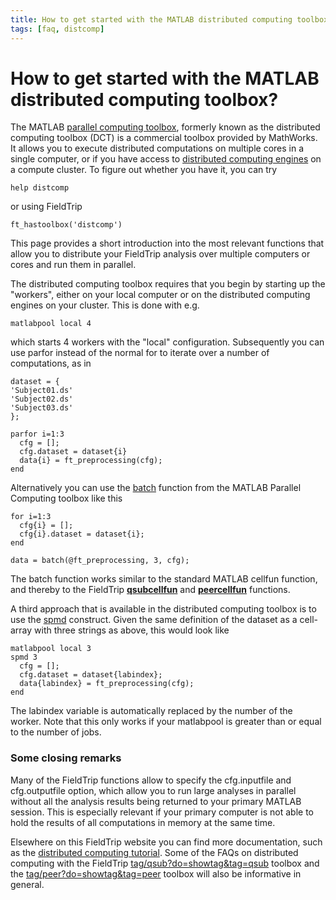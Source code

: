 ```yaml
---
title: How to get started with the MATLAB distributed computing toolbox?
tags: [faq, distcomp]
---
```


# How to get started with the MATLAB distributed computing toolbox?

The MATLAB [parallel computing toolbox](http://www.mathworks.com/products/index.html), formerly known as the distributed computing toolbox (DCT) is a commercial toolbox provided by MathWorks. It allows you to execute distributed computations on multiple cores in a single computer, or if you have access to [distributed computing engines](http://www.mathworks.com/products/distriben/index.html) on a compute cluster. To figure out whether you have it, you can try

    help distcomp

or using FieldTrip

    ft_hastoolbox('distcomp')

This page provides a short introduction into the most relevant functions that allow you to distribute your FieldTrip analysis over multiple computers or cores and run them in parallel.

The distributed computing toolbox requires that you begin by starting up the "workers", either on your local computer or on the distributed computing engines on your cluster. This is done with e.g.

    matlabpool local 4

which starts 4 workers with the "local" configuration. Subsequently you can use parfor instead of the normal for to iterate over a number of computations, as in

    dataset = {
    'Subject01.ds'
    'Subject02.ds'
    'Subject03.ds'
    };

    parfor i=1:3
      cfg = [];
      cfg.dataset = dataset{i}
      data{i} = ft_preprocessing(cfg);
    end

Alternatively you can use the [batch](https://www.mathworks.com/help/distcomp/batch.html) function from the MATLAB Parallel Computing toolbox like this

    for i=1:3
      cfg{i} = [];
      cfg{i}.dataset = dataset{i};
    end

    data = batch(@ft_preprocessing, 3, cfg);

The batch function works similar to the standard MATLAB cellfun function, and thereby to the FieldTrip **[qsubcellfun](https://github.com/fieldtrip/fieldtrip/blob/release/qsubcellfun.m)** and **[peercellfun](https://github.com/fieldtrip/fieldtrip/blob/release/peer/peercellfun.m)** functions.

A third approach that is available in the distributed computing toolbox is to use the [spmd](https://nl.mathworks.com/help/parallel-computing/spmd.html) construct. Given the same definition of the dataset as a cell-array with three strings as above, this would look like

    matlabpool local 3
    spmd 3
      cfg = [];
      cfg.dataset = dataset{labindex};
      data{labindex} = ft_preprocessing(cfg);
    end

The labindex variable is automatically replaced by the number of the worker. Note that this only works if your matlabpool is greater than or equal to the number of jobs.

### Some closing remarks

Many of the FieldTrip functions allow to specify the cfg.inputfile and cfg.outputfile option, which allow you to run large analyses in parallel without all the analysis results being returned to your primary MATLAB session. This is especially relevant if your primary computer is not able to hold the results of all computations in memory at the same time.

Elsewhere on this FieldTrip website you can find more documentation, such as the [distributed computing tutorial](/tutorial/distributedcomputing). Some of the FAQs on distributed computing with the FieldTrip [tag/qsub?do=showtag&tag=qsub](/tag/qsub?do=showtag&tag=qsub) toolbox and the [tag/peer?do=showtag&tag=peer](/tag/peer?do=showtag&tag=peer) toolbox will also be informative in general.
